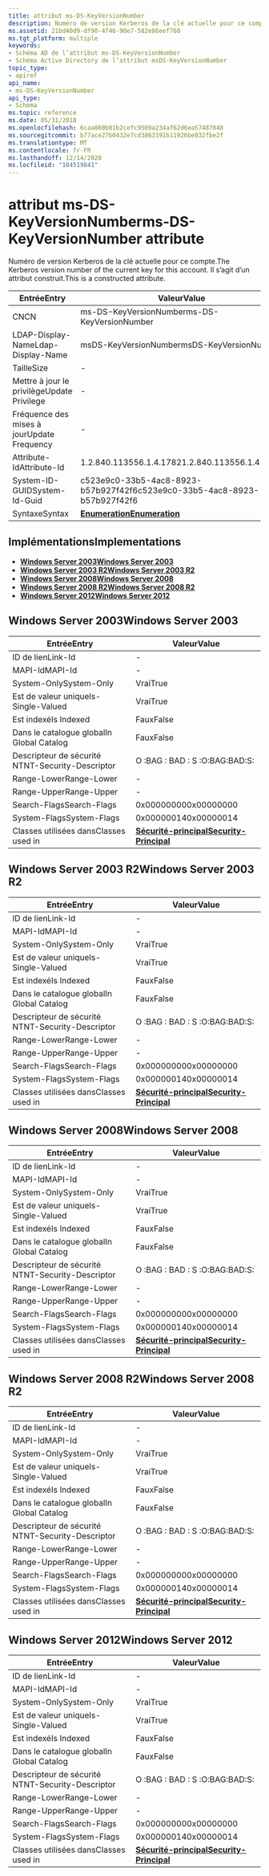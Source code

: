 ```yaml
---
title: attribut ms-DS-KeyVersionNumber
description: Numéro de version Kerberos de la clé actuelle pour ce compte. Il s’agit d’un attribut construit.
ms.assetid: 21bd40d9-df90-4f46-90e7-582e86eef760
ms.tgt_platform: multiple
keywords:
- Schéma AD de l’attribut ms-DS-KeyVersionNumber
- Schéma Active Directory de l’attribut msDS-KeyVersionNumber
topic_type:
- apiref
api_name:
- ms-DS-KeyVersionNumber
api_type:
- Schema
ms.topic: reference
ms.date: 05/31/2018
ms.openlocfilehash: 6caa860b01b2cefc9509a234af62d6ea57487048
ms.sourcegitcommit: b77ace27b0432e7cd3863191b11926be032fbe2f
ms.translationtype: MT
ms.contentlocale: fr-FR
ms.lasthandoff: 12/14/2020
ms.locfileid: "104519841"
---
```

# <a name="ms-ds-keyversionnumber-attribute"></a><span data-ttu-id="65369-106">attribut ms-DS-KeyVersionNumber</span><span class="sxs-lookup"><span data-stu-id="65369-106">ms-DS-KeyVersionNumber attribute</span></span>

<span data-ttu-id="65369-107">Numéro de version Kerberos de la clé actuelle pour ce compte.</span><span class="sxs-lookup"><span data-stu-id="65369-107">The Kerberos version number of the current key for this account.</span></span> <span data-ttu-id="65369-108">Il s’agit d’un attribut construit.</span><span class="sxs-lookup"><span data-stu-id="65369-108">This is a constructed attribute.</span></span>



| <span data-ttu-id="65369-109">Entrée</span><span class="sxs-lookup"><span data-stu-id="65369-109">Entry</span></span> | <span data-ttu-id="65369-110">Valeur</span><span class="sxs-lookup"><span data-stu-id="65369-110">Value</span></span> |
|-------------------|--------------------------------------|
| <span data-ttu-id="65369-111">CN</span><span class="sxs-lookup"><span data-stu-id="65369-111">CN</span></span>                | <span data-ttu-id="65369-112">ms-DS-KeyVersionNumber</span><span class="sxs-lookup"><span data-stu-id="65369-112">ms-DS-KeyVersionNumber</span></span>               |
| <span data-ttu-id="65369-113">LDAP-Display-Name</span><span class="sxs-lookup"><span data-stu-id="65369-113">Ldap-Display-Name</span></span> | <span data-ttu-id="65369-114">msDS-KeyVersionNumber</span><span class="sxs-lookup"><span data-stu-id="65369-114">msDS-KeyVersionNumber</span></span>                |
| <span data-ttu-id="65369-115">Taille</span><span class="sxs-lookup"><span data-stu-id="65369-115">Size</span></span>              | \-                                   |
| <span data-ttu-id="65369-116">Mettre à jour le privilège</span><span class="sxs-lookup"><span data-stu-id="65369-116">Update Privilege</span></span>  | \-                                   |
| <span data-ttu-id="65369-117">Fréquence des mises à jour</span><span class="sxs-lookup"><span data-stu-id="65369-117">Update Frequency</span></span>  | \-                                   |
| <span data-ttu-id="65369-118">Attribute-Id</span><span class="sxs-lookup"><span data-stu-id="65369-118">Attribute-Id</span></span>      | <span data-ttu-id="65369-119">1.2.840.113556.1.4.1782</span><span class="sxs-lookup"><span data-stu-id="65369-119">1.2.840.113556.1.4.1782</span></span>              |
| <span data-ttu-id="65369-120">System-ID-GUID</span><span class="sxs-lookup"><span data-stu-id="65369-120">System-Id-Guid</span></span>    | <span data-ttu-id="65369-121">c523e9c0-33b5-4ac8-8923-b57b927f42f6</span><span class="sxs-lookup"><span data-stu-id="65369-121">c523e9c0-33b5-4ac8-8923-b57b927f42f6</span></span> |
| <span data-ttu-id="65369-122">Syntaxe</span><span class="sxs-lookup"><span data-stu-id="65369-122">Syntax</span></span>            | [<span data-ttu-id="65369-123">**Enumeration**</span><span class="sxs-lookup"><span data-stu-id="65369-123">**Enumeration**</span></span>](s-enumeration.md) |



## <a name="implementations"></a><span data-ttu-id="65369-124">Implémentations</span><span class="sxs-lookup"><span data-stu-id="65369-124">Implementations</span></span>

-   [<span data-ttu-id="65369-125">**Windows Server 2003**</span><span class="sxs-lookup"><span data-stu-id="65369-125">**Windows Server 2003**</span></span>](#windows-server-2003)
-   [<span data-ttu-id="65369-126">**Windows Server 2003 R2**</span><span class="sxs-lookup"><span data-stu-id="65369-126">**Windows Server 2003 R2**</span></span>](#windows-server-2003-r2)
-   [<span data-ttu-id="65369-127">**Windows Server 2008**</span><span class="sxs-lookup"><span data-stu-id="65369-127">**Windows Server 2008**</span></span>](#windows-server-2008)
-   [<span data-ttu-id="65369-128">**Windows Server 2008 R2**</span><span class="sxs-lookup"><span data-stu-id="65369-128">**Windows Server 2008 R2**</span></span>](#windows-server-2008-r2)
-   [<span data-ttu-id="65369-129">**Windows Server 2012**</span><span class="sxs-lookup"><span data-stu-id="65369-129">**Windows Server 2012**</span></span>](#windows-server-2012)

## <a name="windows-server-2003"></a><span data-ttu-id="65369-130">Windows Server 2003</span><span class="sxs-lookup"><span data-stu-id="65369-130">Windows Server 2003</span></span>



| <span data-ttu-id="65369-131">Entrée</span><span class="sxs-lookup"><span data-stu-id="65369-131">Entry</span></span> | <span data-ttu-id="65369-132">Valeur</span><span class="sxs-lookup"><span data-stu-id="65369-132">Value</span></span> |
|------------------------|--------------------------------------------------------------|
| <span data-ttu-id="65369-133">ID de lien</span><span class="sxs-lookup"><span data-stu-id="65369-133">Link-Id</span></span>                | \-                                                           |
| <span data-ttu-id="65369-134">MAPI-Id</span><span class="sxs-lookup"><span data-stu-id="65369-134">MAPI-Id</span></span>                | \-                                                           |
| <span data-ttu-id="65369-135">System-Only</span><span class="sxs-lookup"><span data-stu-id="65369-135">System-Only</span></span>            | <span data-ttu-id="65369-136">Vrai</span><span class="sxs-lookup"><span data-stu-id="65369-136">True</span></span>                                                         |
| <span data-ttu-id="65369-137">Est de valeur unique</span><span class="sxs-lookup"><span data-stu-id="65369-137">Is-Single-Valued</span></span>       | <span data-ttu-id="65369-138">Vrai</span><span class="sxs-lookup"><span data-stu-id="65369-138">True</span></span>                                                         |
| <span data-ttu-id="65369-139">Est indexé</span><span class="sxs-lookup"><span data-stu-id="65369-139">Is Indexed</span></span>             | <span data-ttu-id="65369-140">Faux</span><span class="sxs-lookup"><span data-stu-id="65369-140">False</span></span>                                                        |
| <span data-ttu-id="65369-141">Dans le catalogue global</span><span class="sxs-lookup"><span data-stu-id="65369-141">In Global Catalog</span></span>      | <span data-ttu-id="65369-142">Faux</span><span class="sxs-lookup"><span data-stu-id="65369-142">False</span></span>                                                        |
| <span data-ttu-id="65369-143">Descripteur de sécurité NT</span><span class="sxs-lookup"><span data-stu-id="65369-143">NT-Security-Descriptor</span></span> | <span data-ttu-id="65369-144">O :BAG : BAD : S :</span><span class="sxs-lookup"><span data-stu-id="65369-144">O:BAG:BAD:S:</span></span>                                                 |
| <span data-ttu-id="65369-145">Range-Lower</span><span class="sxs-lookup"><span data-stu-id="65369-145">Range-Lower</span></span>            | \-                                                           |
| <span data-ttu-id="65369-146">Range-Upper</span><span class="sxs-lookup"><span data-stu-id="65369-146">Range-Upper</span></span>            | \-                                                           |
| <span data-ttu-id="65369-147">Search-Flags</span><span class="sxs-lookup"><span data-stu-id="65369-147">Search-Flags</span></span>           | <span data-ttu-id="65369-148">0x00000000</span><span class="sxs-lookup"><span data-stu-id="65369-148">0x00000000</span></span>                                                   |
| <span data-ttu-id="65369-149">System-Flags</span><span class="sxs-lookup"><span data-stu-id="65369-149">System-Flags</span></span>           | <span data-ttu-id="65369-150">0x00000014</span><span class="sxs-lookup"><span data-stu-id="65369-150">0x00000014</span></span>                                                   |
| <span data-ttu-id="65369-151">Classes utilisées dans</span><span class="sxs-lookup"><span data-stu-id="65369-151">Classes used in</span></span>        | [<span data-ttu-id="65369-152">**Sécurité-principal**</span><span class="sxs-lookup"><span data-stu-id="65369-152">**Security-Principal**</span></span>](c-securityprincipal.md)<br/> |



## <a name="windows-server-2003-r2"></a><span data-ttu-id="65369-153">Windows Server 2003 R2</span><span class="sxs-lookup"><span data-stu-id="65369-153">Windows Server 2003 R2</span></span>



| <span data-ttu-id="65369-154">Entrée</span><span class="sxs-lookup"><span data-stu-id="65369-154">Entry</span></span> | <span data-ttu-id="65369-155">Valeur</span><span class="sxs-lookup"><span data-stu-id="65369-155">Value</span></span> |
|------------------------|--------------------------------------------------------------|
| <span data-ttu-id="65369-156">ID de lien</span><span class="sxs-lookup"><span data-stu-id="65369-156">Link-Id</span></span>                | \-                                                           |
| <span data-ttu-id="65369-157">MAPI-Id</span><span class="sxs-lookup"><span data-stu-id="65369-157">MAPI-Id</span></span>                | \-                                                           |
| <span data-ttu-id="65369-158">System-Only</span><span class="sxs-lookup"><span data-stu-id="65369-158">System-Only</span></span>            | <span data-ttu-id="65369-159">Vrai</span><span class="sxs-lookup"><span data-stu-id="65369-159">True</span></span>                                                         |
| <span data-ttu-id="65369-160">Est de valeur unique</span><span class="sxs-lookup"><span data-stu-id="65369-160">Is-Single-Valued</span></span>       | <span data-ttu-id="65369-161">Vrai</span><span class="sxs-lookup"><span data-stu-id="65369-161">True</span></span>                                                         |
| <span data-ttu-id="65369-162">Est indexé</span><span class="sxs-lookup"><span data-stu-id="65369-162">Is Indexed</span></span>             | <span data-ttu-id="65369-163">Faux</span><span class="sxs-lookup"><span data-stu-id="65369-163">False</span></span>                                                        |
| <span data-ttu-id="65369-164">Dans le catalogue global</span><span class="sxs-lookup"><span data-stu-id="65369-164">In Global Catalog</span></span>      | <span data-ttu-id="65369-165">Faux</span><span class="sxs-lookup"><span data-stu-id="65369-165">False</span></span>                                                        |
| <span data-ttu-id="65369-166">Descripteur de sécurité NT</span><span class="sxs-lookup"><span data-stu-id="65369-166">NT-Security-Descriptor</span></span> | <span data-ttu-id="65369-167">O :BAG : BAD : S :</span><span class="sxs-lookup"><span data-stu-id="65369-167">O:BAG:BAD:S:</span></span>                                                 |
| <span data-ttu-id="65369-168">Range-Lower</span><span class="sxs-lookup"><span data-stu-id="65369-168">Range-Lower</span></span>            | \-                                                           |
| <span data-ttu-id="65369-169">Range-Upper</span><span class="sxs-lookup"><span data-stu-id="65369-169">Range-Upper</span></span>            | \-                                                           |
| <span data-ttu-id="65369-170">Search-Flags</span><span class="sxs-lookup"><span data-stu-id="65369-170">Search-Flags</span></span>           | <span data-ttu-id="65369-171">0x00000000</span><span class="sxs-lookup"><span data-stu-id="65369-171">0x00000000</span></span>                                                   |
| <span data-ttu-id="65369-172">System-Flags</span><span class="sxs-lookup"><span data-stu-id="65369-172">System-Flags</span></span>           | <span data-ttu-id="65369-173">0x00000014</span><span class="sxs-lookup"><span data-stu-id="65369-173">0x00000014</span></span>                                                   |
| <span data-ttu-id="65369-174">Classes utilisées dans</span><span class="sxs-lookup"><span data-stu-id="65369-174">Classes used in</span></span>        | [<span data-ttu-id="65369-175">**Sécurité-principal**</span><span class="sxs-lookup"><span data-stu-id="65369-175">**Security-Principal**</span></span>](c-securityprincipal.md)<br/> |



## <a name="windows-server-2008"></a><span data-ttu-id="65369-176">Windows Server 2008</span><span class="sxs-lookup"><span data-stu-id="65369-176">Windows Server 2008</span></span>



| <span data-ttu-id="65369-177">Entrée</span><span class="sxs-lookup"><span data-stu-id="65369-177">Entry</span></span> | <span data-ttu-id="65369-178">Valeur</span><span class="sxs-lookup"><span data-stu-id="65369-178">Value</span></span> |
|------------------------|--------------------------------------------------------------|
| <span data-ttu-id="65369-179">ID de lien</span><span class="sxs-lookup"><span data-stu-id="65369-179">Link-Id</span></span>                | \-                                                           |
| <span data-ttu-id="65369-180">MAPI-Id</span><span class="sxs-lookup"><span data-stu-id="65369-180">MAPI-Id</span></span>                | \-                                                           |
| <span data-ttu-id="65369-181">System-Only</span><span class="sxs-lookup"><span data-stu-id="65369-181">System-Only</span></span>            | <span data-ttu-id="65369-182">Vrai</span><span class="sxs-lookup"><span data-stu-id="65369-182">True</span></span>                                                         |
| <span data-ttu-id="65369-183">Est de valeur unique</span><span class="sxs-lookup"><span data-stu-id="65369-183">Is-Single-Valued</span></span>       | <span data-ttu-id="65369-184">Vrai</span><span class="sxs-lookup"><span data-stu-id="65369-184">True</span></span>                                                         |
| <span data-ttu-id="65369-185">Est indexé</span><span class="sxs-lookup"><span data-stu-id="65369-185">Is Indexed</span></span>             | <span data-ttu-id="65369-186">Faux</span><span class="sxs-lookup"><span data-stu-id="65369-186">False</span></span>                                                        |
| <span data-ttu-id="65369-187">Dans le catalogue global</span><span class="sxs-lookup"><span data-stu-id="65369-187">In Global Catalog</span></span>      | <span data-ttu-id="65369-188">Faux</span><span class="sxs-lookup"><span data-stu-id="65369-188">False</span></span>                                                        |
| <span data-ttu-id="65369-189">Descripteur de sécurité NT</span><span class="sxs-lookup"><span data-stu-id="65369-189">NT-Security-Descriptor</span></span> | <span data-ttu-id="65369-190">O :BAG : BAD : S :</span><span class="sxs-lookup"><span data-stu-id="65369-190">O:BAG:BAD:S:</span></span>                                                 |
| <span data-ttu-id="65369-191">Range-Lower</span><span class="sxs-lookup"><span data-stu-id="65369-191">Range-Lower</span></span>            | \-                                                           |
| <span data-ttu-id="65369-192">Range-Upper</span><span class="sxs-lookup"><span data-stu-id="65369-192">Range-Upper</span></span>            | \-                                                           |
| <span data-ttu-id="65369-193">Search-Flags</span><span class="sxs-lookup"><span data-stu-id="65369-193">Search-Flags</span></span>           | <span data-ttu-id="65369-194">0x00000000</span><span class="sxs-lookup"><span data-stu-id="65369-194">0x00000000</span></span>                                                   |
| <span data-ttu-id="65369-195">System-Flags</span><span class="sxs-lookup"><span data-stu-id="65369-195">System-Flags</span></span>           | <span data-ttu-id="65369-196">0x00000014</span><span class="sxs-lookup"><span data-stu-id="65369-196">0x00000014</span></span>                                                   |
| <span data-ttu-id="65369-197">Classes utilisées dans</span><span class="sxs-lookup"><span data-stu-id="65369-197">Classes used in</span></span>        | [<span data-ttu-id="65369-198">**Sécurité-principal**</span><span class="sxs-lookup"><span data-stu-id="65369-198">**Security-Principal**</span></span>](c-securityprincipal.md)<br/> |



## <a name="windows-server-2008-r2"></a><span data-ttu-id="65369-199">Windows Server 2008 R2</span><span class="sxs-lookup"><span data-stu-id="65369-199">Windows Server 2008 R2</span></span>



| <span data-ttu-id="65369-200">Entrée</span><span class="sxs-lookup"><span data-stu-id="65369-200">Entry</span></span> | <span data-ttu-id="65369-201">Valeur</span><span class="sxs-lookup"><span data-stu-id="65369-201">Value</span></span> |
|------------------------|--------------------------------------------------------------|
| <span data-ttu-id="65369-202">ID de lien</span><span class="sxs-lookup"><span data-stu-id="65369-202">Link-Id</span></span>                | \-                                                           |
| <span data-ttu-id="65369-203">MAPI-Id</span><span class="sxs-lookup"><span data-stu-id="65369-203">MAPI-Id</span></span>                | \-                                                           |
| <span data-ttu-id="65369-204">System-Only</span><span class="sxs-lookup"><span data-stu-id="65369-204">System-Only</span></span>            | <span data-ttu-id="65369-205">Vrai</span><span class="sxs-lookup"><span data-stu-id="65369-205">True</span></span>                                                         |
| <span data-ttu-id="65369-206">Est de valeur unique</span><span class="sxs-lookup"><span data-stu-id="65369-206">Is-Single-Valued</span></span>       | <span data-ttu-id="65369-207">Vrai</span><span class="sxs-lookup"><span data-stu-id="65369-207">True</span></span>                                                         |
| <span data-ttu-id="65369-208">Est indexé</span><span class="sxs-lookup"><span data-stu-id="65369-208">Is Indexed</span></span>             | <span data-ttu-id="65369-209">Faux</span><span class="sxs-lookup"><span data-stu-id="65369-209">False</span></span>                                                        |
| <span data-ttu-id="65369-210">Dans le catalogue global</span><span class="sxs-lookup"><span data-stu-id="65369-210">In Global Catalog</span></span>      | <span data-ttu-id="65369-211">Faux</span><span class="sxs-lookup"><span data-stu-id="65369-211">False</span></span>                                                        |
| <span data-ttu-id="65369-212">Descripteur de sécurité NT</span><span class="sxs-lookup"><span data-stu-id="65369-212">NT-Security-Descriptor</span></span> | <span data-ttu-id="65369-213">O :BAG : BAD : S :</span><span class="sxs-lookup"><span data-stu-id="65369-213">O:BAG:BAD:S:</span></span>                                                 |
| <span data-ttu-id="65369-214">Range-Lower</span><span class="sxs-lookup"><span data-stu-id="65369-214">Range-Lower</span></span>            | \-                                                           |
| <span data-ttu-id="65369-215">Range-Upper</span><span class="sxs-lookup"><span data-stu-id="65369-215">Range-Upper</span></span>            | \-                                                           |
| <span data-ttu-id="65369-216">Search-Flags</span><span class="sxs-lookup"><span data-stu-id="65369-216">Search-Flags</span></span>           | <span data-ttu-id="65369-217">0x00000000</span><span class="sxs-lookup"><span data-stu-id="65369-217">0x00000000</span></span>                                                   |
| <span data-ttu-id="65369-218">System-Flags</span><span class="sxs-lookup"><span data-stu-id="65369-218">System-Flags</span></span>           | <span data-ttu-id="65369-219">0x00000014</span><span class="sxs-lookup"><span data-stu-id="65369-219">0x00000014</span></span>                                                   |
| <span data-ttu-id="65369-220">Classes utilisées dans</span><span class="sxs-lookup"><span data-stu-id="65369-220">Classes used in</span></span>        | [<span data-ttu-id="65369-221">**Sécurité-principal**</span><span class="sxs-lookup"><span data-stu-id="65369-221">**Security-Principal**</span></span>](c-securityprincipal.md)<br/> |



## <a name="windows-server-2012"></a><span data-ttu-id="65369-222">Windows Server 2012</span><span class="sxs-lookup"><span data-stu-id="65369-222">Windows Server 2012</span></span>



| <span data-ttu-id="65369-223">Entrée</span><span class="sxs-lookup"><span data-stu-id="65369-223">Entry</span></span> | <span data-ttu-id="65369-224">Valeur</span><span class="sxs-lookup"><span data-stu-id="65369-224">Value</span></span> |
|------------------------|--------------------------------------------------------------|
| <span data-ttu-id="65369-225">ID de lien</span><span class="sxs-lookup"><span data-stu-id="65369-225">Link-Id</span></span>                | \-                                                           |
| <span data-ttu-id="65369-226">MAPI-Id</span><span class="sxs-lookup"><span data-stu-id="65369-226">MAPI-Id</span></span>                | \-                                                           |
| <span data-ttu-id="65369-227">System-Only</span><span class="sxs-lookup"><span data-stu-id="65369-227">System-Only</span></span>            | <span data-ttu-id="65369-228">Vrai</span><span class="sxs-lookup"><span data-stu-id="65369-228">True</span></span>                                                         |
| <span data-ttu-id="65369-229">Est de valeur unique</span><span class="sxs-lookup"><span data-stu-id="65369-229">Is-Single-Valued</span></span>       | <span data-ttu-id="65369-230">Vrai</span><span class="sxs-lookup"><span data-stu-id="65369-230">True</span></span>                                                         |
| <span data-ttu-id="65369-231">Est indexé</span><span class="sxs-lookup"><span data-stu-id="65369-231">Is Indexed</span></span>             | <span data-ttu-id="65369-232">Faux</span><span class="sxs-lookup"><span data-stu-id="65369-232">False</span></span>                                                        |
| <span data-ttu-id="65369-233">Dans le catalogue global</span><span class="sxs-lookup"><span data-stu-id="65369-233">In Global Catalog</span></span>      | <span data-ttu-id="65369-234">Faux</span><span class="sxs-lookup"><span data-stu-id="65369-234">False</span></span>                                                        |
| <span data-ttu-id="65369-235">Descripteur de sécurité NT</span><span class="sxs-lookup"><span data-stu-id="65369-235">NT-Security-Descriptor</span></span> | <span data-ttu-id="65369-236">O :BAG : BAD : S :</span><span class="sxs-lookup"><span data-stu-id="65369-236">O:BAG:BAD:S:</span></span>                                                 |
| <span data-ttu-id="65369-237">Range-Lower</span><span class="sxs-lookup"><span data-stu-id="65369-237">Range-Lower</span></span>            | \-                                                           |
| <span data-ttu-id="65369-238">Range-Upper</span><span class="sxs-lookup"><span data-stu-id="65369-238">Range-Upper</span></span>            | \-                                                           |
| <span data-ttu-id="65369-239">Search-Flags</span><span class="sxs-lookup"><span data-stu-id="65369-239">Search-Flags</span></span>           | <span data-ttu-id="65369-240">0x00000000</span><span class="sxs-lookup"><span data-stu-id="65369-240">0x00000000</span></span>                                                   |
| <span data-ttu-id="65369-241">System-Flags</span><span class="sxs-lookup"><span data-stu-id="65369-241">System-Flags</span></span>           | <span data-ttu-id="65369-242">0x00000014</span><span class="sxs-lookup"><span data-stu-id="65369-242">0x00000014</span></span>                                                   |
| <span data-ttu-id="65369-243">Classes utilisées dans</span><span class="sxs-lookup"><span data-stu-id="65369-243">Classes used in</span></span>        | [<span data-ttu-id="65369-244">**Sécurité-principal**</span><span class="sxs-lookup"><span data-stu-id="65369-244">**Security-Principal**</span></span>](c-securityprincipal.md)<br/> |



 

 





